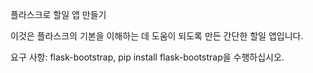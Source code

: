플라스크로 할일 앱 만들기

이것은 플라스크의 기본을 이해하는 데 도움이 되도록 만든 간단한 할일 앱입니다.


요구 사항:
  flask-bootstrap, pip install flask-bootstrap을 수행하십시오.
